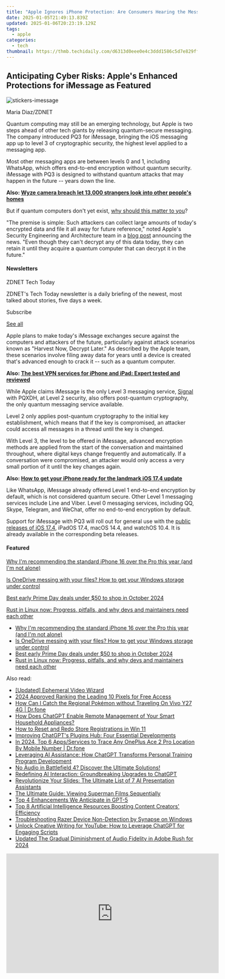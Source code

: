 ```yaml
---
title: "Apple Ignores iPhone Protection: Are Consumers Hearing the Message?"
date: 2025-01-05T21:49:13.839Z
updated: 2025-01-06T20:23:19.129Z
tags:
  - apple
categories:
  - tech
thumbnail: https://thmb.techidaily.com/d6313d0eee0e4c3ddd1586c5d7e829ff31ae93664a6546275ff549ce8b039784.jpg
---
```


## Anticipating Cyber Risks: Apple's Enhanced Protections for iMessage as Featured

![stickers-imessage](https://www.zdnet.com/a/img/resize/22017a62943b84f65671e3ca4d85a049562c59b4/2023/11/20/ae08d1e9-ceef-4e0e-bc09-f16555bc15f1/stickers-imessage.jpg?auto=webp&width=1280)

Maria Diaz/ZDNET

Quantum computing may still be an emerging technology, but Apple is two steps ahead of other tech giants by releasing quantum-secure messaging. The company introduced PQ3 for iMessage, bringing the iOS messaging app up to level 3 of cryptographic security, the highest level applied to a messaging app. 

Most other messaging apps are between levels 0 and 1, including WhatsApp, which offers end-to-end encryption without quantum security. iMessage with PQ3 is designed to withstand quantum attacks that may happen in the future -- years down the line. 

**Also: [Wyze camera breach let 13,000 strangers look into other people's homes](https://www.zdnet.com/home-and-office/smart-home/wyze-camera-breach-let-13000-strangers-view-other-peoples-homes/)**

But if quantum computers don't yet exist, [why should this matter to you](https://www.zdnet.com/article/61-of-firms-worry-they-are-unprepared-for-security-risks-in-quantum-era/)? 

"The premise is simple: Such attackers can collect large amounts of today's encrypted data and file it all away for future reference," noted Apple's Security Engineering and Architecture team in a [blog post](https://security.apple.com/blog/imessage-pq3/) announcing the news. "Even though they can't decrypt any of this data today, they can retain it until they acquire a quantum computer that can decrypt it in the future." 

#### Newsletters

ZDNET Tech Today

ZDNET's Tech Today newsletter is a daily briefing of the newest, most talked about stories, five days a week.

 Subscribe

[See all](https://www.zdnet.com/newsletters/)

Apple plans to make today's iMessage exchanges secure against the computers and attackers of the future, particularly against attack scenarios known as "Harvest Now, Decrypt Later." As described by the Apple team, these scenarios involve filing away data for years until a device is created that's advanced enough to crack it -- such as a quantum computer.

**Also: [The best VPN services for iPhone and iPad: Expert tested and reviewed](https://www.zdnet.com/article/best-iphone-vpn/)**

While Apple claims iMessage is the only Level 3 messaging service, [Signal](https://signal.org/#signal) with PQXDH, at Level 2 security, also offers post-quantum cryptography, the only quantum messaging service available. 

Level 2 only applies post-quantum cryptography to the initial key establishment, which means that if the key is compromised, an attacker could access all messages in a thread until the key is changed. 

With Level 3, the level to be offered in iMessage, advanced encryption methods are applied from the start of the conversation and maintained throughout, where digital keys change frequently and automatically. If a conversation were compromised, an attacker would only access a very small portion of it until the key changes again.

**Also: [How to get your iPhone ready for the landmark iOS 17.4 update](https://www.zdnet.com/article/how-to-get-your-iphone-ready-for-the-landmark-ios-17-4-update/)**

Like WhatsApp, iMessage already offered Level 1 end-to-end encryption by default, which is not considered quantum secure. Other Level 1 messaging services include Line and Viber. Level 0 messaging services, including QQ, Skype, Telegram, and WeChat, offer no end-to-end encryption by default. 

Support for iMessage with PQ3 will roll out for general use with the [public releases of iOS 17.4](https://www.zdnet.com/article/how-to-get-your-iphone-ready-for-the-landmark-ios-17-4-update/), iPadOS 17.4, macOS 14.4, and watchOS 10.4\. It is already available in the corresponding beta releases.

#### Featured

[Why I'm recommending the standard iPhone 16 over the Pro this year (and I'm not alone)](https://www.zdnet.com/article/why-im-recommending-the-standard-iphone-16-over-the-pro-this-year-and-im-not-alone/ "Why I'm recommending the standard iPhone 16 over the Pro this year (and I'm not alone)")

[Is OneDrive messing with your files? How to get your Windows storage under control](https://www.zdnet.com/article/is-onedrive-messing-with-your-files-how-to-get-your-windows-storage-under-control/ "Is OneDrive messing with your files? How to get your Windows storage under control")

[Best early Prime Day deals under $50 to shop in October 2024](https://www.zdnet.com/article/best-early-prime-day-deals-under-50/ "Best early Prime Day deals under $50 to shop in October 2024")

[Rust in Linux now: Progress, pitfalls, and why devs and maintainers need each other](https://www.zdnet.com/article/rust-in-linux-now-progress-pitfalls-and-why-devs-and-maintainers-need-each-other/ "Rust in Linux now: Progress, pitfalls, and why devs and maintainers need each other")

* [Why I'm recommending the standard iPhone 16 over the Pro this year (and I'm not alone)](https://www.zdnet.com/article/why-im-recommending-the-standard-iphone-16-over-the-pro-this-year-and-im-not-alone/ "Why I'm recommending the standard iPhone 16 over the Pro this year (and I'm not alone)")
* [Is OneDrive messing with your files? How to get your Windows storage under control](https://www.zdnet.com/article/is-onedrive-messing-with-your-files-how-to-get-your-windows-storage-under-control/ "Is OneDrive messing with your files? How to get your Windows storage under control")
* [Best early Prime Day deals under $50 to shop in October 2024](https://www.zdnet.com/article/best-early-prime-day-deals-under-50/ "Best early Prime Day deals under $50 to shop in October 2024")
* [Rust in Linux now: Progress, pitfalls, and why devs and maintainers need each other](https://www.zdnet.com/article/rust-in-linux-now-progress-pitfalls-and-why-devs-and-maintainers-need-each-other/ "Rust in Linux now: Progress, pitfalls, and why devs and maintainers need each other")

<ins class="adsbygoogle"
     style="display:block"
     data-ad-format="autorelaxed"
     data-ad-client="ca-pub-7571918770474297"
     data-ad-slot="1223367746"></ins>

<ins class="adsbygoogle"
     style="display:block"
     data-ad-client="ca-pub-7571918770474297"
     data-ad-slot="8358498916"
     data-ad-format="auto"
     data-full-width-responsive="true"></ins>

<span class="atpl-alsoreadstyle">Also read:</span>
<div><ul>
<li><a href="https://youtube-video-recordings.techidaily.com/updated-ephemeral-video-wizard/"><u>[Updated] Ephemeral Video Wizard</u></a></li>
<li><a href="https://extra-guidance.techidaily.com/2024-approved-ranking-the-leading-10-pixels-for-free-access/"><u>2024 Approved Ranking the Leading 10 Pixels for Free Access</u></a></li>
<li><a href="https://change-location.techidaily.com/how-can-i-catch-the-regional-pokemon-without-traveling-on-vivo-y27-4g-drfone-by-drfone-virtual-android/"><u>How Can I Catch the Regional Pokémon without Traveling On Vivo Y27 4G | Dr.fone</u></a></li>
<li><a href="https://tech-haven.techidaily.com/how-does-chatgpt-enable-remote-management-of-your-smart-household-appliances/"><u>How Does ChatGPT Enable Remote Management of Your Smart Household Appliances?</u></a></li>
<li><a href="https://win11.techidaily.com/how-to-reset-and-redo-store-registrations-in-win-11/"><u>How to Reset and Redo Store Registrations in Win 11</u></a></li>
<li><a href="https://tech-haven.techidaily.com/improving-chatgpts-plugins-hub-four-essential-developments/"><u>Improving ChatGPT's Plugins Hub: Four Essential Developments</u></a></li>
<li><a href="https://android-location-track.techidaily.com/in-2024-top-6-appsservices-to-trace-any-oneplus-ace-2-pro-location-by-mobile-number-drfone-by-drfone-virtual-android/"><u>In 2024, Top 6 Apps/Services to Trace Any OnePlus Ace 2 Pro Location By Mobile Number | Dr.fone</u></a></li>
<li><a href="https://tech-haven.techidaily.com/leveraging-ai-assistance-how-chatgpt-transforms-personal-training-program-development/"><u>Leveraging AI Assistance: How ChatGPT Transforms Personal Training Program Development</u></a></li>
<li><a href="https://sound-issues.techidaily.com/no-audio-in-battlefield-4-discover-the-ultimate-solutions/"><u>No Audio in Battlefield 4? Discover the Ultimate Solutions!</u></a></li>
<li><a href="https://tech-haven.techidaily.com/redefining-ai-interaction-groundbreaking-upgrades-to-chatgpt/"><u>Redefining AI Interaction: Groundbreaking Upgrades to ChatGPT</u></a></li>
<li><a href="https://tech-haven.techidaily.com/revolutionize-your-slides-the-ultimate-list-of-7-ai-presentation-assistants/"><u>Revolutionize Your Slides: The Ultimate List of 7 AI Presentation Assistants</u></a></li>
<li><a href="https://tech-recovery.techidaily.com/1722894339164-the-ultimate-guide-viewing-superman-films-sequentially/"><u>The Ultimate Guide: Viewing Superman Films Sequentially</u></a></li>
<li><a href="https://tech-haven.techidaily.com/top-4-enhancements-we-anticipate-in-gpt-5/"><u>Top 4 Enhancements We Anticipate in GPT-5</u></a></li>
<li><a href="https://tech-haven.techidaily.com/top-8-artificial-intelligence-resources-boosting-content-creators-efficiency/"><u>Top 8 Artificial Intelligence Resources Boosting Content Creators' Efficiency</u></a></li>
<li><a href="https://windows11.techidaily.com/troubleshooting-razer-device-non-detection-by-synapse-on-windows/"><u>Troubleshooting Razer Device Non-Detection by Synapse on Windows</u></a></li>
<li><a href="https://tech-haven.techidaily.com/unlock-creative-writing-for-youtube-how-to-leverage-chatgpt-for-engaging-scripts/"><u>Unlock Creative Writing for YouTube: How to Leverage ChatGPT for Engaging Scripts</u></a></li>
<li><a href="https://sound-optimizing.techidaily.com/updated-the-gradual-diminishment-of-audio-fidelity-in-adobe-rush-for-2024/"><u>Updated The Gradual Diminishment of Audio Fidelity in Adobe Rush for 2024</u></a></li>
</ul></div>

<!-- affiliate ads begin -->
<iframe width="560" height="315" src="https://www.youtube.com/embed/qNrOsjUdRz0?si=xGzhmNmtgxNTsRxN" title="YouTube video player" frameborder="0" allow="accelerometer; autoplay; clipboard-write; encrypted-media; gyroscope; picture-in-picture; web-share" referrerpolicy="strict-origin-when-cross-origin" allowfullscreen></iframe>
<!-- affiliate ads end -->

